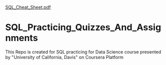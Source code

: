 [SQL_Cheat_Sheet.pdf](https://github.com/Mohamed-320/SQL_Practicing_Quizzes_And_Assignments/files/6135148/SQL_Cheat_Sheet.pdf)
# SQL_Practicing_Quizzes_And_Assignments
This Repo is created for SQL practicing for Data Science course presented by "University of California, Davis" on Coursera Platform 




